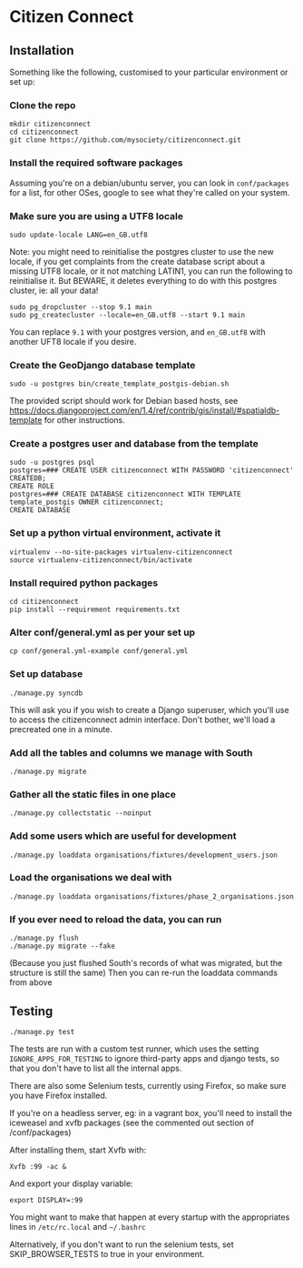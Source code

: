 Citizen Connect
===============

Installation
------------

Something like the following, customised to your particular environment or set
up:

### Clone the repo
    mkdir citizenconnect
    cd citizenconnect
    git clone https://github.com/mysociety/citizenconnect.git

### Install the required software packages
Assuming you're on a debian/ubuntu server, you can look in `conf/packages` for a list, for other OSes, google to see what they're called on your system.

### Make sure you are using a UTF8 locale
    sudo update-locale LANG=en_GB.utf8

Note: you might need to reinitialise the postgres cluster to use the new locale, if you get complaints from the create database script about a missing UTF8 locale, or it not matching LATIN1, you can run the following to reinitialise it. But BEWARE, it deletes everything to do with this postgres cluster, ie: all your data!

    sudo pg_dropcluster --stop 9.1 main
    sudo pg_createcluster --locale=en_GB.utf8 --start 9.1 main

You can replace `9.1` with your postgres version, and `en_GB.utf8` with another UFT8 locale if you desire.

### Create the GeoDjango database template
    sudo -u postgres bin/create_template_postgis-debian.sh

The provided script should work for Debian based hosts, see https://docs.djangoproject.com/en/1.4/ref/contrib/gis/install/#spatialdb-template for other instructions.

### Create a postgres user and database from the template
    sudo -u postgres psql
    postgres=### CREATE USER citizenconnect WITH PASSWORD 'citizenconnect' CREATEDB;
    CREATE ROLE
    postgres=### CREATE DATABASE citizenconnect WITH TEMPLATE template_postgis OWNER citizenconnect;
    CREATE DATABASE

### Set up a python virtual environment, activate it
    virtualenv --no-site-packages virtualenv-citizenconnect
    source virtualenv-citizenconnect/bin/activate

### Install required python packages
    cd citizenconnect
    pip install --requirement requirements.txt

### Alter conf/general.yml as per your set up
    cp conf/general.yml-example conf/general.yml

### Set up database
    ./manage.py syncdb

This will ask you if you wish to create a Django superuser, which you'll
use to access the citizenconnect admin interface. Don't bother, we'll load
a precreated one in a minute.

### Add all the tables and columns we manage with South

    ./manage.py migrate

### Gather all the static files in one place
    ./manage.py collectstatic --noinput

### Add some users which are useful for development
    ./manage.py loaddata organisations/fixtures/development_users.json

### Load the organisations we deal with
    ./manage.py loaddata organisations/fixtures/phase_2_organisations.json

### If you ever need to reload the data, you can run
    ./manage.py flush
    ./manage.py migrate --fake
(Because you just flushed South's records of what was migrated, but the structure is still the same)
Then you can re-run the loaddata commands from above

Testing
------------

    ./manage.py test

The tests are run with a custom test runner, which uses the setting `IGNORE_APPS_FOR_TESTING` to ignore
third-party apps and django tests, so that you don't have to list all the internal apps.

There are also some Selenium tests, currently using Firefox, so make sure you have Firefox
installed.

If you're on a headless server, eg: in a vagrant box, you'll need to install
the iceweasel and xvfb packages (see the commented out section of
/conf/packages)

After installing them, start Xvfb with:

    Xvfb :99 -ac &

And export your display variable:

    export DISPLAY=:99

You might want to make that happen at every startup with the appropriates
lines in `/etc/rc.local` and `~/.bashrc`

Alternatively, if you don't want to run the selenium tests, set SKIP_BROWSER_TESTS to true in your environment.